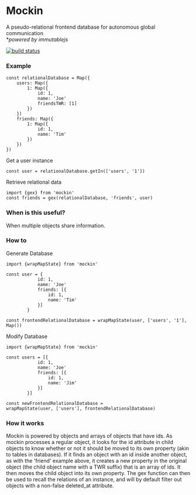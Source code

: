 # Mockin
A pseudo-relational frontend database for autonomous global communication  
**powered by immutablejs*

[![build status](https://travis-ci.org/l2silver/mockin.svg?style=flat-square)](https://travis-ci.org/l2silver/mockin)
### Example
```
const relationalDatabase = Map({
    users: Map({
        1: Map({
            id: 1,
            name: 'Joe'
            friendsTWR: [1]
        })
    })
    friends: Map({
        1: Map({
            id: 1,
            name: 'Tim'
        })
    })
})
````
Get a user instance
````
const user = relationalDatabase.getIn(['users', '1'])
````
Retrieve relational data
````
import {gex} from 'mockin'
const friends = gex(relationalDatabase, 'friends', user)
````
### When is this useful?
When multiple objects share information.  
### How to
Generate Database
````
import {wrapMapState} from 'mockin'

const user = {
            id: 1,
            name: 'Joe'
            friends: [{
                id: 1,
                name: 'Tim'
            }]
        }

const frontendRelationalDatabase = wrapMapState(user, ['users', '1'], Map())
````
Modify Database
````
import {wrapMapState} from 'mockin'

const users = [{
            id: 1,
            name: 'Joe'
            friends: [{
                id: 1,
                name: 'Jim'
            }]
        }]

const newFrontendRelationalDatabase = 
wrapMapState(user, ['users'], frontendRelationalDatabase)
````
### How it works
Mockin is powered by objects and arrays of objects that have ids. As mockin processes a regular object, it looks for the id attribute in child objects to know whether or not it should be moved to its own property (akin to tables in databases). If it finds an object with an id inside another object, as with the 'friend' example above, it creates a new property in the original object (the child object name with a TWR suffix) that is an array of ids. It then moves the child object into its own property. The gex function can then be used to recall the relations of an instance, and will by default filter out objects with a non-false deleted_at attribute.